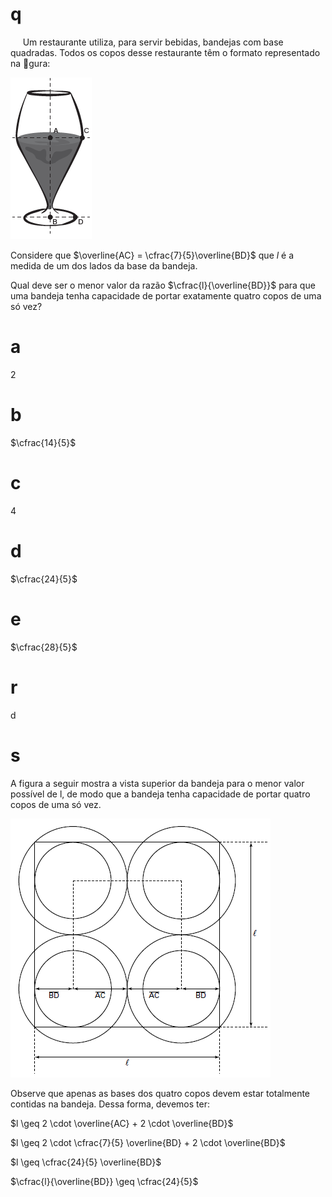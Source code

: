 # q
     Um restaurante utiliza, para servir bebidas, bandejas com base quadradas. Todos os copos desse restaurante têm o formato representado na gura:

![](cfc45911-c835-37b4-ef04-4f53aa99705a.png)

Considere que $\overline{AC} = \cfrac{7}{5}\overline{BD}$ que *l* é a medida de um dos lados da base da bandeja.

Qual deve ser o menor valor da razão $\cfrac{l}{\overline{BD}}$ para que uma bandeja tenha capacidade de portar exatamente quatro copos de uma só vez?

# a
2

# b
$\cfrac{14}{5}$

# c
4

# d
$\cfrac{24}{5}$

# e
$\cfrac{28}{5}$

# r
d

# s
A figura a seguir mostra a vista superior da bandeja para o menor valor possível de l, de modo que a bandeja tenha capacidade de portar quatro copos de uma só vez.

![](7cdcc571-aae7-a986-523a-106872c394cf.png)

Observe que apenas as bases dos quatro copos devem estar totalmente contidas na bandeja. Dessa forma, devemos ter:

$l \geq 2 \cdot \overline{AC} + 2 \cdot \overline{BD}$

$l \geq 2 \cdot \cfrac{7}{5} \overline{BD} + 2 \cdot \overline{BD}$

$l \geq \cfrac{24}{5} \overline{BD}$

$\cfrac{l}{\overline{BD}} \geq \cfrac{24}{5}$
